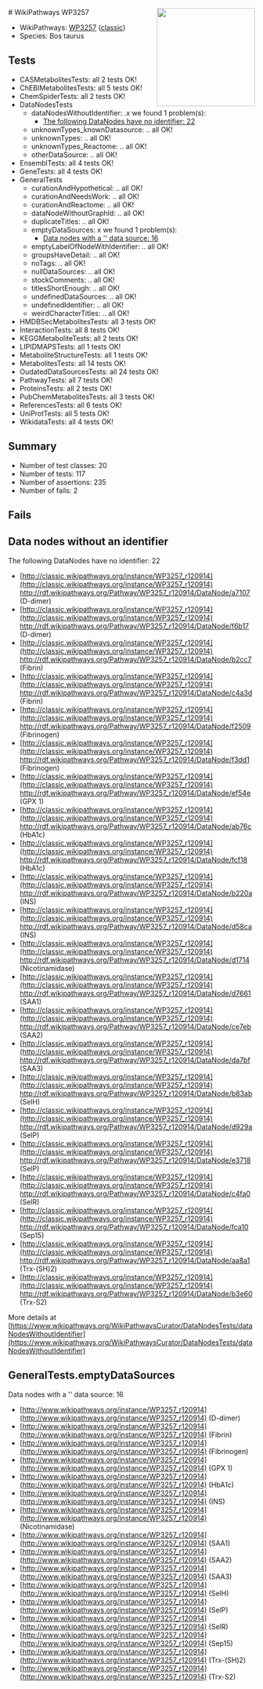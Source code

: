 <img style="float: right; width: 200px" src="https://upload.wikimedia.org/wikipedia/commons/thumb/8/83/Wplogo_with_text_500.png/640px-Wplogo_with_text_500.png" />
# WikiPathways WP3257

* WikiPathways: [WP3257](https://wikipathways.org/pathways/WP3257) ([classic](https://classic.wikipathways.org/instance/WP3257))
* Species: Bos taurus
## Tests
* CASMetabolitesTests: all 2 tests OK!
* ChEBIMetabolitesTests: all 5 tests OK!
* ChemSpiderTests: all 2 tests OK!
* DataNodesTests
    * dataNodesWithoutIdentifier: .x we found 1 problem(s):
        * [The following DataNodes have no identifier: 22](#8792c4b1)
    * unknownTypes_knownDatasource: .. all OK!
    * unknownTypes: .. all OK!
    * unknownTypes_Reactome: .. all OK!
    * otherDataSource: .. all OK!
* EnsemblTests: all 4 tests OK!
* GeneTests: all 4 tests OK!
* GeneralTests
    * curationAndHypothetical: .. all OK!
    * curationAndNeedsWork: .. all OK!
    * curationAndReactome: .. all OK!
    * dataNodeWithoutGraphId: .. all OK!
    * duplicateTitles: .. all OK!
    * emptyDataSources: x we found 1 problem(s):
        * [Data nodes with a '' data source: 16](#6531d9ea)
    * emptyLabelOfNodeWithIdentifier: .. all OK!
    * groupsHaveDetail: .. all OK!
    * noTags: .. all OK!
    * nullDataSources: .. all OK!
    * stockComments: .. all OK!
    * titlesShortEnough: .. all OK!
    * undefinedDataSources: .. all OK!
    * undefinedIdentifier: .. all OK!
    * weirdCharacterTitles: .. all OK!
* HMDBSecMetabolitesTests: all 3 tests OK!
* InteractionTests: all 8 tests OK!
* KEGGMetaboliteTests: all 2 tests OK!
* LIPIDMAPSTests: all 1 tests OK!
* MetaboliteStructureTests: all 1 tests OK!
* MetabolitesTests: all 14 tests OK!
* OudatedDataSourcesTests: all 24 tests OK!
* PathwayTests: all 7 tests OK!
* ProteinsTests: all 2 tests OK!
* PubChemMetabolitesTests: all 3 tests OK!
* ReferencesTests: all 6 tests OK!
* UniProtTests: all 5 tests OK!
* WikidataTests: all 4 tests OK!


## Summary

* Number of test classes: 20
* Number of tests: 117
* Number of assertions: 235
* Number of fails: 2

## Fails

<a name="8792c4b1" />

## Data nodes without an identifier

The following DataNodes have no identifier: 22

* [http://classic.wikipathways.org/instance/WP3257_r120914](http://classic.wikipathways.org/instance/WP3257_r120914) http://rdf.wikipathways.org/Pathway/WP3257_r120914/DataNode/a7107 (D-dimer)
* [http://classic.wikipathways.org/instance/WP3257_r120914](http://classic.wikipathways.org/instance/WP3257_r120914) http://rdf.wikipathways.org/Pathway/WP3257_r120914/DataNode/f6b17 (D-dimer)
* [http://classic.wikipathways.org/instance/WP3257_r120914](http://classic.wikipathways.org/instance/WP3257_r120914) http://rdf.wikipathways.org/Pathway/WP3257_r120914/DataNode/b2cc7 (Fibrin)
* [http://classic.wikipathways.org/instance/WP3257_r120914](http://classic.wikipathways.org/instance/WP3257_r120914) http://rdf.wikipathways.org/Pathway/WP3257_r120914/DataNode/c4a3d (Fibrin)
* [http://classic.wikipathways.org/instance/WP3257_r120914](http://classic.wikipathways.org/instance/WP3257_r120914) http://rdf.wikipathways.org/Pathway/WP3257_r120914/DataNode/f2509 (Fibrinogen)
* [http://classic.wikipathways.org/instance/WP3257_r120914](http://classic.wikipathways.org/instance/WP3257_r120914) http://rdf.wikipathways.org/Pathway/WP3257_r120914/DataNode/f3dd1 (Fibrinogen)
* [http://classic.wikipathways.org/instance/WP3257_r120914](http://classic.wikipathways.org/instance/WP3257_r120914) http://rdf.wikipathways.org/Pathway/WP3257_r120914/DataNode/ef54e (GPX 1)
* [http://classic.wikipathways.org/instance/WP3257_r120914](http://classic.wikipathways.org/instance/WP3257_r120914) http://rdf.wikipathways.org/Pathway/WP3257_r120914/DataNode/ab76c (HbA1c)
* [http://classic.wikipathways.org/instance/WP3257_r120914](http://classic.wikipathways.org/instance/WP3257_r120914) http://rdf.wikipathways.org/Pathway/WP3257_r120914/DataNode/fcf18 (HbA1c)
* [http://classic.wikipathways.org/instance/WP3257_r120914](http://classic.wikipathways.org/instance/WP3257_r120914) http://rdf.wikipathways.org/Pathway/WP3257_r120914/DataNode/b220a (INS)
* [http://classic.wikipathways.org/instance/WP3257_r120914](http://classic.wikipathways.org/instance/WP3257_r120914) http://rdf.wikipathways.org/Pathway/WP3257_r120914/DataNode/d58ca (INS)
* [http://classic.wikipathways.org/instance/WP3257_r120914](http://classic.wikipathways.org/instance/WP3257_r120914) http://rdf.wikipathways.org/Pathway/WP3257_r120914/DataNode/d1714 (Nicotinamidase)
* [http://classic.wikipathways.org/instance/WP3257_r120914](http://classic.wikipathways.org/instance/WP3257_r120914) http://rdf.wikipathways.org/Pathway/WP3257_r120914/DataNode/d7661 (SAA1)
* [http://classic.wikipathways.org/instance/WP3257_r120914](http://classic.wikipathways.org/instance/WP3257_r120914) http://rdf.wikipathways.org/Pathway/WP3257_r120914/DataNode/ce7eb (SAA2)
* [http://classic.wikipathways.org/instance/WP3257_r120914](http://classic.wikipathways.org/instance/WP3257_r120914) http://rdf.wikipathways.org/Pathway/WP3257_r120914/DataNode/da7bf (SAA3)
* [http://classic.wikipathways.org/instance/WP3257_r120914](http://classic.wikipathways.org/instance/WP3257_r120914) http://rdf.wikipathways.org/Pathway/WP3257_r120914/DataNode/b83ab (SelH)
* [http://classic.wikipathways.org/instance/WP3257_r120914](http://classic.wikipathways.org/instance/WP3257_r120914) http://rdf.wikipathways.org/Pathway/WP3257_r120914/DataNode/d929a (SelP)
* [http://classic.wikipathways.org/instance/WP3257_r120914](http://classic.wikipathways.org/instance/WP3257_r120914) http://rdf.wikipathways.org/Pathway/WP3257_r120914/DataNode/e3718 (SelP)
* [http://classic.wikipathways.org/instance/WP3257_r120914](http://classic.wikipathways.org/instance/WP3257_r120914) http://rdf.wikipathways.org/Pathway/WP3257_r120914/DataNode/c4fa0 (SelR)
* [http://classic.wikipathways.org/instance/WP3257_r120914](http://classic.wikipathways.org/instance/WP3257_r120914) http://rdf.wikipathways.org/Pathway/WP3257_r120914/DataNode/fca10 (Sep15)
* [http://classic.wikipathways.org/instance/WP3257_r120914](http://classic.wikipathways.org/instance/WP3257_r120914) http://rdf.wikipathways.org/Pathway/WP3257_r120914/DataNode/aa8a1 (Trx-(SH)2)
* [http://classic.wikipathways.org/instance/WP3257_r120914](http://classic.wikipathways.org/instance/WP3257_r120914) http://rdf.wikipathways.org/Pathway/WP3257_r120914/DataNode/b3e60 (Trx-S2)


More details at [https://www.wikipathways.org/WikiPathwaysCurator/DataNodesTests/dataNodesWithoutIdentifier](https://www.wikipathways.org/WikiPathwaysCurator/DataNodesTests/dataNodesWithoutIdentifier)

<a name="6531d9ea" />

## GeneralTests.emptyDataSources

Data nodes with a '' data source: 16

* [http://www.wikipathways.org/instance/WP3257_r120914](http://www.wikipathways.org/instance/WP3257_r120914) (D-dimer)
* [http://www.wikipathways.org/instance/WP3257_r120914](http://www.wikipathways.org/instance/WP3257_r120914) (Fibrin)
* [http://www.wikipathways.org/instance/WP3257_r120914](http://www.wikipathways.org/instance/WP3257_r120914) (Fibrinogen)
* [http://www.wikipathways.org/instance/WP3257_r120914](http://www.wikipathways.org/instance/WP3257_r120914) (GPX 1)
* [http://www.wikipathways.org/instance/WP3257_r120914](http://www.wikipathways.org/instance/WP3257_r120914) (HbA1c)
* [http://www.wikipathways.org/instance/WP3257_r120914](http://www.wikipathways.org/instance/WP3257_r120914) (INS)
* [http://www.wikipathways.org/instance/WP3257_r120914](http://www.wikipathways.org/instance/WP3257_r120914) (Nicotinamidase)
* [http://www.wikipathways.org/instance/WP3257_r120914](http://www.wikipathways.org/instance/WP3257_r120914) (SAA1)
* [http://www.wikipathways.org/instance/WP3257_r120914](http://www.wikipathways.org/instance/WP3257_r120914) (SAA2)
* [http://www.wikipathways.org/instance/WP3257_r120914](http://www.wikipathways.org/instance/WP3257_r120914) (SAA3)
* [http://www.wikipathways.org/instance/WP3257_r120914](http://www.wikipathways.org/instance/WP3257_r120914) (SelH)
* [http://www.wikipathways.org/instance/WP3257_r120914](http://www.wikipathways.org/instance/WP3257_r120914) (SelP)
* [http://www.wikipathways.org/instance/WP3257_r120914](http://www.wikipathways.org/instance/WP3257_r120914) (SelR)
* [http://www.wikipathways.org/instance/WP3257_r120914](http://www.wikipathways.org/instance/WP3257_r120914) (Sep15)
* [http://www.wikipathways.org/instance/WP3257_r120914](http://www.wikipathways.org/instance/WP3257_r120914) (Trx-(SH)2)
* [http://www.wikipathways.org/instance/WP3257_r120914](http://www.wikipathways.org/instance/WP3257_r120914) (Trx-S2)


